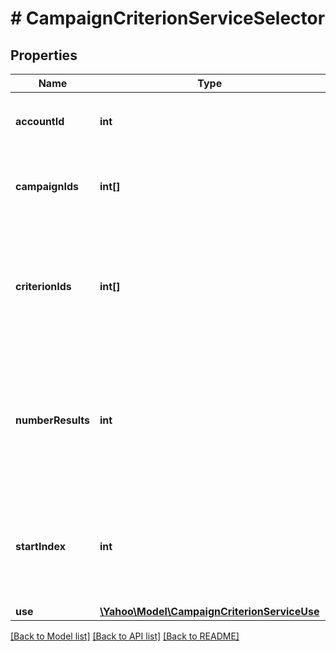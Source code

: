 # # CampaignCriterionServiceSelector

## Properties

Name | Type | Description | Notes
------------ | ------------- | ------------- | -------------
**accountId** | **int** | &lt;div lang&#x3D;\&quot;ja\&quot;&gt;アカウントIDです。&lt;/div&gt;&lt;div lang&#x3D;\&quot;en\&quot;&gt;Account ID.&lt;/div&gt; | 
**campaignIds** | **int[]** | &lt;div lang&#x3D;\&quot;ja\&quot;&gt;キャンペーンIDの配列です。&lt;/div&gt;&lt;div lang&#x3D;\&quot;en\&quot;&gt;Campaign ID array.&lt;/div&gt; | [optional] 
**criterionIds** | **int[]** | &lt;div lang&#x3D;\&quot;ja\&quot;&gt;クライテリオンIDの配列です。&lt;br&gt;指定しない場合は、キャンペーンID以下のすべてのクライテリアが含まれます。&lt;/div&gt;&lt;div lang&#x3D;\&quot;en\&quot;&gt;Criterion ID array.&lt;br&gt;If no criterionIds, all of criterionIds under the campaign ID are returned.&lt;/div&gt; | [optional] 
**numberResults** | **int** | &lt;div lang&#x3D;\&quot;ja\&quot;&gt;ページの最大件数です。このフィールドは、1以上を指定する必要があります。&lt;/div&gt;&lt;div lang&#x3D;\&quot;en\&quot;&gt;Maximum number of results to return in this page. This field must be greater than or equal to 1. Also see Entity Limits per operation.&lt;/div&gt; | [optional] [default to 500]
**startIndex** | **int** | &lt;div lang&#x3D;\&quot;ja\&quot;&gt;ページの先頭のインデックスです。このフィールドは、1以上を指定する必要があります。&lt;/div&gt;&lt;div lang&#x3D;\&quot;en\&quot;&gt;Index of the first result to return in this page. This field must be greater than or equal to 1.&lt;/div&gt; | [optional] [default to 1]
**use** | [**\Yahoo\Model\CampaignCriterionServiceUse**](CampaignCriterionServiceUse.md) |  | [optional] 

[[Back to Model list]](../../README.md#documentation-for-models) [[Back to API list]](../../README.md#documentation-for-api-endpoints) [[Back to README]](../../README.md)


